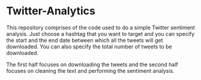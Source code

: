 # Twitter-Analytics

This repository comprises of the code used to do a simple Twitter sentiment analysis. Just choose a hashtag that you want to target and you can specify the start and the end date between which all the tweets will get downloaded.
You can also specify the total number of tweets to be downloaded.

The first half focuses on downloading the tweets and the second half focuses on cleaning the text and performing the sentiment analysis.
